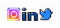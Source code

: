 <!--- <p align="center"><img align="center" src="images/giphy-preview.gif"/></p>

### Hi there 👋
<p>
<img align="center" src="images/svgGroup.png"height="40" width="571.28">
<a href="https://github.com/cloneumc" target="blank"><img align="center" src="images/maxmax.png"height="96" width="96" /></a>
</p>

## 
--->
<p align="center">
<a href="https://www.instagram.com/umc25/" target="blank"><img align="center" src="images/instagram.svg"height="30" width="30" /></a>
<a href="https://www.linkedin.com/in/ufuk-mert-%C3%A7elik-7586a9167/" target="blank"><img align="center" src="images/linkedin.svg"height="30" width="35.28" /></a>
<a href="https://twitter.com/gitcloneumc" target="blank"> <img align="center" src="images/twitter.svg" height="30" width="30"/></a>
</p>
